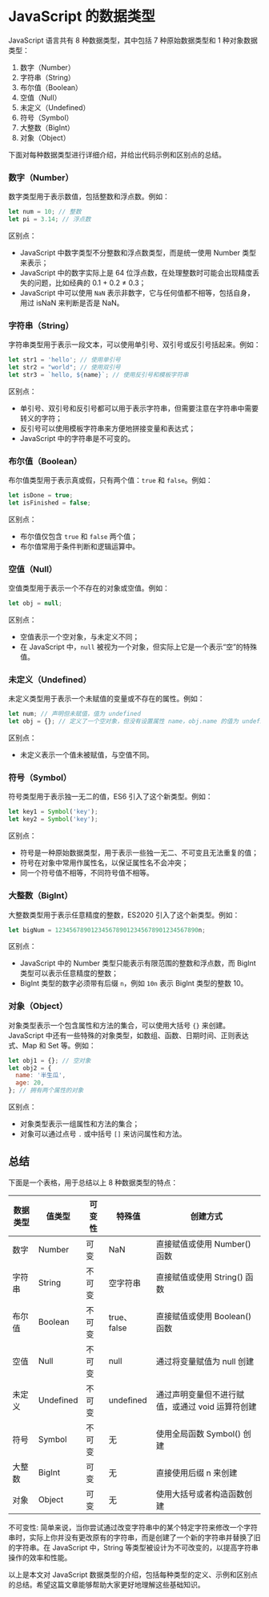 # JavaScript 的数据类型

JavaScript 语言共有 8 种数据类型，其中包括 7 种原始数据类型和 1 种对象数据类型：

1.  数字（Number）
2.  字符串（String）
3.  布尔值（Boolean）
4.  空值（Null）
5.  未定义（Undefined）
6.  符号（Symbol）
7.  大整数（BigInt）
8.  对象（Object）

下面对每种数据类型进行详细介绍，并给出代码示例和区别点的总结。

### 数字（Number）

数字类型用于表示数值，包括整数和浮点数。例如：

```js
let num = 10; // 整数
let pi = 3.14; // 浮点数
```

区别点：

*   JavaScript 中数字类型不分整数和浮点数类型，而是统一使用 Number 类型来表示；
*   JavaScript 中的数字实际上是 64 位浮点数，在处理整数时可能会出现精度丢失的问题，比如经典的 0.1 + 0.2 ≠ 0.3；
*   JavaScript 中可以使用 `NaN` 表示非数字，它与任何值都不相等，包括自身，用过 isNaN 来判断是否是 NaN。

### 字符串（String）

字符串类型用于表示一段文本，可以使用单引号、双引号或反引号括起来。例如：

```js
let str1 = 'hello'; // 使用单引号
let str2 = "world"; // 使用双引号
let str3 = `hello, ${name}`; // 使用反引号和模板字符串
```

区别点：

*   单引号、双引号和反引号都可以用于表示字符串，但需要注意在字符串中需要转义的字符；
*   反引号可以使用模板字符串来方便地拼接变量和表达式；
*   JavaScript 中的字符串是不可变的。

### 布尔值（Boolean）

布尔值类型用于表示真或假，只有两个值：`true` 和 `false`。例如：

```js
let isDone = true;
let isFinished = false;
```

区别点：

*   布尔值仅包含 `true` 和 `false` 两个值；
*   布尔值常用于条件判断和逻辑运算中。

### 空值（Null）

空值类型用于表示一个不存在的对象或空值。例如：

```js
let obj = null;
```

区别点：

*   空值表示一个空对象，与未定义不同；
*   在 JavaScript 中，`null` 被视为一个对象，但实际上它是一个表示“空”的特殊值。

### 未定义（Undefined）

未定义类型用于表示一个未赋值的变量或不存在的属性。例如：

```js
let num; // 声明但未赋值，值为 undefined
let obj = {}; // 定义了一个空对象，但没有设置属性 name，obj.name 的值为 undefined
```

区别点：

*   未定义表示一个值未被赋值，与空值不同。

### 符号（Symbol）

符号类型用于表示独一无二的值，ES6 引入了这个新类型。例如：

```js
let key1 = Symbol('key');
let key2 = Symbol('key');
```

区别点：

*   符号是一种原始数据类型，用于表示一些独一无二、不可变且无法重复的值；
*   符号在对象中常用作属性名，以保证属性名不会冲突；
*   同一个符号值不相等，不同符号值不相等。

### 大整数（BigInt）

大整数类型用于表示任意精度的整数，ES2020 引入了这个新类型。例如：

```js
let bigNum = 1234567890123456789012345678901234567890n;
```

区别点：

*   JavaScript 中的 Number 类型只能表示有限范围的整数和浮点数，而 BigInt 类型可以表示任意精度的整数；
*   BigInt 类型的数字必须带有后缀 `n`，例如 `10n` 表示 BigInt 类型的整数 10。

### 对象（Object）

对象类型表示一个包含属性和方法的集合，可以使用大括号 `{}` 来创建。JavaScript 中还有一些特殊的对象类型，如数组、函数、日期时间、正则表达式、Map 和 Set 等。例如：

```js
let obj1 = {}; // 空对象
let obj2 = {
  name: '半生瓜',
  age: 20,
}; // 拥有两个属性的对象
```

区别点：

*   对象类型表示一组属性和方法的集合；
*   对象可以通过点号 `.` 或中括号 `[]` 来访问属性和方法。


## 总结

下面是一个表格，用于总结以上 8 种数据类型的特点：

| 数据类型 | 值类型       | 可变性 | 特殊值            | 创建方式                        |
| -------- | --------- | --------- | -------------- | ------------------------ |
| 数字   | Number    | 可变  | NaN            | 直接赋值或使用 Number() 函数  |
| 字符串  | String    | 不可变 | 空字符串 | 直接赋值或使用 String() 函数         |
| 布尔值  | Boolean   | 不可变 | true、false     | 直接赋值或使用 Boolean() 函数        |
| 空值   | Null      | 不可变 | null           | 通过将变量赋值为 null 创建     |
| 未定义  | Undefined | 不可变 | undefined      | 通过声明变量但不进行赋值，或通过 void 运算符创建 |
| 符号   | Symbol    | 不可变 | 无            | 使用全局函数 Symbol() 创建          |
| 大整数  | BigInt    | 可变  | 无            | 直接使用后缀 n 来创建                |
| 对象   | Object    | 可变  | 无            | 使用大括号或者构造函数创建               |


不可变性: 简单来说，当你尝试通过改变字符串中的某个特定字符来修改一个字符串时，实际上你并没有更改原有的字符串，而是创建了一个新的字符串并替换了旧的字符串。在 JavaScript 中，String 等类型被设计为不可改变的，以提高字符串操作的效率和性能。

以上是本文对 JavaScript 数据类型的介绍，包括每种类型的定义、示例和区别点的总结。希望这篇文章能够帮助大家更好地理解这些基础知识。
